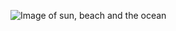 ![Image of sun, beach and the ocean](https://www.timos-reisebuero.de/fileadmin/impressions/accessories-beach-blue-feminine.jpg)
